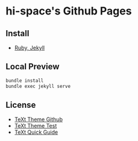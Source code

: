 # hi-space's Github Pages

## Install

- [Ruby, Jekyll](https://jekyllrb.com/docs/installation/)

## Local Preview

```sh
bundle install
bundle exec jekyll serve
```

## License

- [TeXt Theme Github](https://github.com/kitian616/jekyll-TeXt-theme)
- [TeXt Theme Test](https://tianqi.name/jekyll-TeXt-theme/test/)
- [TeXt Quick Guide](https://tianqi.name/jekyll-TeXt-theme/docs/en/quick-start)
